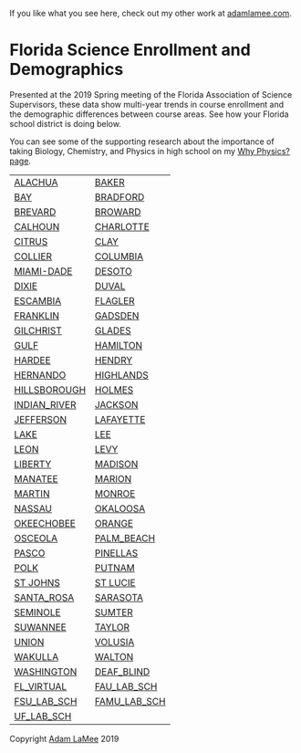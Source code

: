 If you like what you see here, check out my other work at [adamlamee.com](http://www.adamlamee.com).  

# Florida Science Enrollment and Demographics  
Presented at the 2019 Spring meeting of the Florida Association of Science Supervisors, these data show multi-year trends in course enrollment and the demographic differences between course areas. See how your Florida school district is doing below.  

You can see some of the supporting research about the importance of taking Biology, Chemistry, and Physics in high school on my [Why Physics? page](https://adamlamee.github.io/why_physics).    

<table>
	<tr><td><a href="./District_pages/ALACHUA.html">ALACHUA</a></td><td><a href="./District_pages/BAKER.html">BAKER</a></td></tr>
	<tr><td><a href="./District_pages/BAY.html">BAY</a></td><td><a href="./District_pages/BRADFORD.html">BRADFORD</a></td></tr>
	<tr><td><a href="./District_pages/BREVARD.html">BREVARD</a></td><td><a href="./District_pages/BROWARD.html">BROWARD</a></td></tr>
	<tr><td><a href="./District_pages/CALHOUN.html">CALHOUN</a></td><td><a href="./District_pages/CHARLOTTE.html">CHARLOTTE</a></td></tr>
	<tr><td><a href="./District_pages/CITRUS.html">CITRUS</a></td><td><a href="./District_pages/CLAY.html">CLAY</a></td></tr>
	<tr><td><a href="./District_pages/COLLIER.html">COLLIER</a></td><td><a href="./District_pages/COLUMBIA.html">COLUMBIA</a></td></tr>
	<tr><td><a href="./District_pages/MIAMI-DADE.html">MIAMI-DADE</a></td><td><a href="./District_pages/DESOTO.html">DESOTO</a></td></tr>
	<tr><td><a href="./District_pages/DIXIE.html">DIXIE</a></td><td><a href="./District_pages/DUVAL.html">DUVAL</a></td></tr>
	<tr><td><a href="./District_pages/ESCAMBIA.html">ESCAMBIA</a></td><td><a href="./District_pages/FLAGLER.html">FLAGLER</a></td></tr>
	<tr><td><a href="./District_pages/FRANKLIN.html">FRANKLIN</a></td><td><a href="./District_pages/GADSDEN.html">GADSDEN</a></td></tr>
	<tr><td><a href="./District_pages/GILCHRIST.html">GILCHRIST</a></td><td><a href="./District_pages/GLADES.html">GLADES</a></td></tr>
	<tr><td><a href="./District_pages/GULF.html">GULF</a></td><td><a href="./District_pages/HAMILTON.html">HAMILTON</a></td></tr>
	<tr><td><a href="./District_pages/HARDEE.html">HARDEE</a></td><td><a href="./District_pages/HENDRY.html">HENDRY</a></td></tr>
	<tr><td><a href="./District_pages/HERNANDO.html">HERNANDO</a></td><td><a href="./District_pages/HIGHLANDS.html">HIGHLANDS</a></td></tr>
	<tr><td><a href="./District_pages/HILLSBOROUGH.html">HILLSBOROUGH</a></td><td><a href="./District_pages/HOLMES.html">HOLMES</a></td></tr>
	<tr><td><a href="./District_pages/INDIAN_RIVER.html">INDIAN_RIVER</a></td><td><a href="./District_pages/JACKSON.html">JACKSON</a></td></tr>
	<tr><td><a href="./District_pages/JEFFERSON.html">JEFFERSON</a></td><td><a href="./District_pages/LAFAYETTE.html">LAFAYETTE</a></td></tr>
	<tr><td><a href="./District_pages/LAKE.html">LAKE</a></td><td><a href="./District_pages/LEE.html">LEE</a></td></tr>
	<tr><td><a href="./District_pages/LEON.html">LEON</a></td><td><a href="./District_pages/LEVY.html">LEVY</a></td></tr>
	<tr><td><a href="./District_pages/LIBERTY.html">LIBERTY</a></td><td><a href="./District_pages/MADISON.html">MADISON</a></td></tr>
	<tr><td><a href="./District_pages/MANATEE.html">MANATEE</a></td><td><a href="./District_pages/MARION.html">MARION</a></td></tr>
	<tr><td><a href="./District_pages/MARTIN.html">MARTIN</a></td><td><a href="./District_pages/MONROE.html">MONROE</a></td></tr>
	<tr><td><a href="./District_pages/NASSAU.html">NASSAU</a></td><td><a href="./District_pages/OKALOOSA.html">OKALOOSA</a></td></tr>
	<tr><td><a href="./District_pages/OKEECHOBEE.html">OKEECHOBEE</a></td><td><a href="./District_pages/ORANGE.html">ORANGE</a></td></tr>
	<tr><td><a href="./District_pages/OSCEOLA.html">OSCEOLA</a></td><td><a href="./District_pages/PALM_BEACH.html">PALM_BEACH</a></td></tr>
	<tr><td><a href="./District_pages/PASCO.html">PASCO</a></td><td><a href="./District_pages/PINELLAS.html">PINELLAS</a></td></tr>
	<tr><td><a href="./District_pages/POLK.html">POLK</a></td><td><a href="./District_pages/PUTNAM.html">PUTNAM</a></td></tr>
	<tr><td><a href="./District_pages/ST_JOHNS.html">ST JOHNS</a></td><td><a href="./District_pages/ST_LUCIE.html">ST LUCIE</a></td></tr>
	<tr><td><a href="./District_pages/SANTA_ROSA.html">SANTA_ROSA</a></td><td><a href="./District_pages/SARASOTA.html">SARASOTA</a></td></tr>
	<tr><td><a href="./District_pages/SEMINOLE.html">SEMINOLE</a></td><td><a href="./District_pages/SUMTER.html">SUMTER</a></td></tr>
	<tr><td><a href="./District_pages/SUWANNEE.html">SUWANNEE</a></td><td><a href="./District_pages/TAYLOR.html">TAYLOR</a></td></tr>
	<tr><td><a href="./District_pages/UNION.html">UNION</a></td><td><a href="./District_pages/VOLUSIA.html">VOLUSIA</a></td></tr>
	<tr><td><a href="./District_pages/WAKULLA.html">WAKULLA</a></td><td><a href="./District_pages/WALTON.html">WALTON</a></td></tr>
	<tr><td><a href="./District_pages/WASHINGTON.html">WASHINGTON</a></td><td><a href="./District_pages/DEAF_BLIND.html">DEAF_BLIND</a></td></tr>
	<tr><td><a href="./District_pages/FL_VIRTUAL.html">FL_VIRTUAL</a></td><td><a href="./District_pages/FAU_LAB_SCH.html">FAU_LAB_SCH</a></td></tr>
	<tr><td><a href="./District_pages/FSU_LAB_SCH.html">FSU_LAB_SCH</a></td><td><a href="./District_pages/FAMU_LAB_SCH.html">FAMU_LAB_SCH</a></td></tr>
	<tr><td><a href="./District_pages/UF_LAB_SCH.html">UF_LAB_SCH</a></td><td></td></tr>
</table>

Copyright [Adam LaMee](http://www.adamlamee.com) 2019